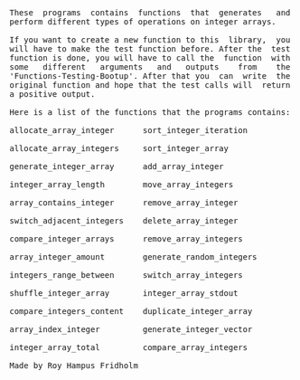
<pre>
These  programs  contains  functions  that  generates   and
perform different types of operations on integer arrays.

If you want to create a new function to this  library,  you
will have to make the test function before. After the  test
function is done, you will have to call the  function  with
some   different   arguments   and   outputs    from    the
'Functions-Testing-Bootup'. After that you  can  write  the
original function and hope that the test calls will  return
a positive output.

Here is a list of the functions that the programs contains:

allocate_array_integer      sort_integer_iteration

allocate_array_integers     sort_integer_array

generate_integer_array      add_array_integer

integer_array_length        move_array_integers

array_contains_integer      remove_array_integer

switch_adjacent_integers    delete_array_integer

compare_integer_arrays      remove_array_integers

array_integer_amount        generate_random_integers

integers_range_between      switch_array_integers

shuffle_integer_array       integer_array_stdout

compare_integers_content    duplicate_integer_array

array_index_integer         generate_integer_vector

integer_array_total         compare_array_integers

Made by Roy Hampus Fridholm
</pre>
